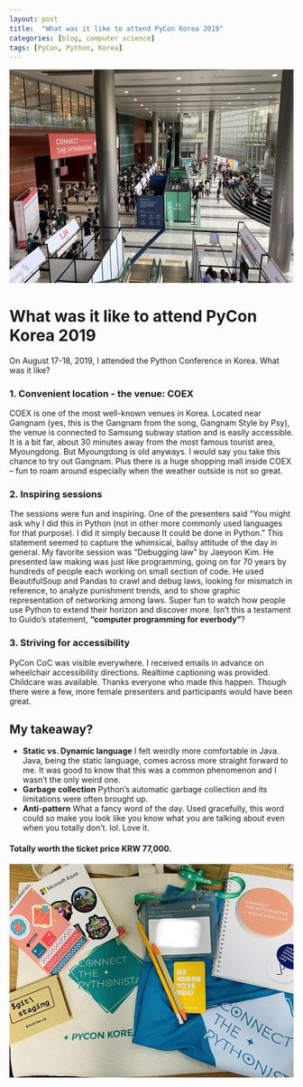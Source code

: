 ```yaml
---
layout: post
title:  "What was it like to attend PyCon Korea 2019"
categories: [blog, computer science]
tags: [PyCon, Python, Korea]
---
```


![PyCon Korea 2019](/assets/2019-08-19-pycon-view.jpg)
# What was it like to attend PyCon Korea 2019

On August 17-18, 2019, I attended the Python Conference in Korea. What was it like?

### 1.	Convenient location - the venue: COEX
COEX is one of the most well-known venues in Korea. Located near Gangnam (yes, this is the Gangnam from the song, Gangnam Style by Psy), the venue is connected to Samsung subway station and is easily accessible. It is a bit far, about 30 minutes away from the most famous tourist area, Myoungdong. But Myoungdong is old anyways. I would say you take this chance to try out Gangnam. Plus there is a huge shopping mall inside COEX – fun to roam around especially when the weather outside is not so great.  

### 2.	Inspiring sessions 
The sessions were fun and inspiring. One of the presenters said “You might ask why I did this in Python (not in other more commonly used languages for that purpose). I did it simply because It could be done in Python.” This statement seemed to capture the whimsical, ballsy attitude of the day in general. My favorite session was “Debugging law” by Jaeyoon Kim. He presented law making was just like programming, going on for 70 years by hundreds of people each working on small section of code. He used BeautifulSoup and Pandas to crawl and debug laws, looking for mismatch in reference, to analyze punishment trends, and to show graphic representation of networking among laws. Super fun to watch how people use Python to extend their horizon and discover more. Isn’t this a testament to Guido’s statement, **“computer programming for everbody”**? 
 
### 3.	Striving for accessibility 
PyCon CoC was visible everywhere. I received emails in advance on wheelchair accessibility directions. Realtime captioning was provided. Childcare was available. Thanks everyone who made this happen. Though there were a few, more female presenters and participants would have been great.  

## My takeaway?
- **Static vs. Dynamic language**
I felt weirdly more comfortable in Java. Java, being the static language, comes across more straight forward to me. It was good to know that this was a common phenomenon and I wasn’t the only weird one. 
- **Garbage collection**
Python’s automatic garbage collection and its limitations were often brought up. 
- **Anti-pattern**
What a fancy word of the day. Used gracefully, this word could so make you look like you know what you are talking about even when you totally don’t. lol. Love it. 

#### Totally worth the ticket price KRW 77,000. 

![PyCon Korea 2019](/assets/2019-08-19-pycon-goods.jpg)

